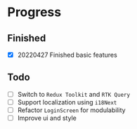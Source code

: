 # Progress

## Finished

- [x] 20220427 Finished basic features

## Todo

- [ ] Switch to `Redux Toolkit` and `RTK Query`
- [ ] Support localization using `i18Next`
- [ ] Refactor `LoginScreen` for modulability
- [ ] Improve ui and style
